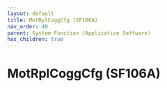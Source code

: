 ```yaml
---
layout: default
title: MotRplCoggCfg (SF106A)
nav_order: 40
parent: System Function (Applicative Software)
has_children: true
---
```

# MotRplCoggCfg (SF106A)
